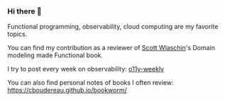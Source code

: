 ### Hi there 👋
<!--
<a href="https://github.com/anuraghazra/github-readme-stats">
    <img align="left" src="https://github-readme-stats.vercel.app/api?username=cboudereau&show_icons=true&hide_rank=true&count_private=true" />
    <img align="left" src="https://github-readme-stats.vercel.app/api/top-langs/?username=cboudereau&hide=html" />
</a>
-->

Functional programming, observability, cloud computing are my favorite topics.

You can find my contribution as a reviewer of [Scott Wlaschin](https://github.com/swlaschin)'s Domain modeling made Functional book.

I try to post every week on observability: [o11y-weekly](https://o11y-weekly.github.io)

You can also find personal notes of books I often review: https://cboudereau.github.io/bookworm/
